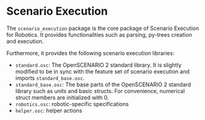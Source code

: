 # Scenario Execution

The `scenario_execution` package is the core package of Scenario Execution for Robotics. It provides functionalities such as parsing, py-trees creation and execution.

Furthermore, it provides the following scenario execution libraries:

- `standard.osc`: The OpenSCENARIO 2 standard library. It is slightly modified to be in sync with the feature set of scenario execution and imports `standard_base.osc`. 
- `standard_base.osc`: The base parts of the OpenSCENARIO 2 standard library such as units and basic structs. For convenience, numerical struct members are initialized with 0.
- `robotics.osc`: robotic-specific specifications
- `helper.osc`: helper actions

